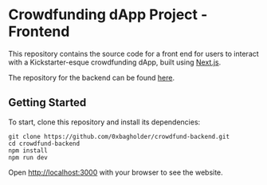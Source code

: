 # Crowdfunding dApp Project - Frontend

This repository contains the source code for a front end for users to interact with a Kickstarter-esque crowdfunding dApp, built using [Next.js](https://nextjs.org/).

The repository for the backend can be found [here](https://github.com/0xbagholder/crowdfund-backend).

## Getting Started

To start, clone this repository and install its dependencies:

```shell
git clone https://github.com/0xbagholder/crowdfund-backend.git
cd crowdfund-backend
npm install
npm run dev
```

Open [http://localhost:3000](http://localhost:3000) with your browser to see the website.